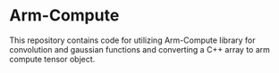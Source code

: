 # Arm-Compute
This repository contains code for utilizing Arm-Compute library for convolution and gaussian functions and converting a C++ array to arm compute tensor object.
